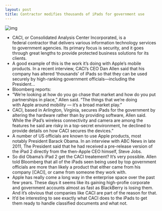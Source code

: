 ```yaml
---
layout: post
title: Contractor modifies thousands of iPads for government use
---
```

![img](http://media.idownloadblog.com/wp-content/uploads/2013/02/obama_ipad.jpg)
* CACI, or Consolidated Analysis Center Incorporated, is a federal contractor that delivers various information technology services to government agencies. Its primary focus is security, and it goes through great lengths to provide protected business solutions for its clients.
* A good example of this is the work it’s doing with Apple’s mobile products. In a recent interview, CACI’s CEO Dan Allen said that his company has altered ‘thousands’ of iPads so that they can be used securely by high-ranking government officials—including the President…
* Bloomberg reports:
* “We’re looking at how do you go chase that market and how do you put partnerships in place,” Allen said. “The things that we’re doing with Apple around mobility — it’s a broad market play.”
* CACI, based in Arlington, Virginia, secures iPads for the government by altering the hardware rather than by providing software, Allen said. While the iPad’s wireless connectivity and camera are among the features he said are risky in a top-secret environment, he declined to provide details on how CACI secures the devices.”
* A number of US officials are known to use Apple products, most notably President Barack Obama. In an interview with ABC News in late 2011, The President said that he had received a pre-release version of the iPad 2 directly from the then-Apple CEO himself, Steve Jobs.
* So did Obama’s iPad 2 get the CACI treatement? It’s very possible. Allen told Bloomberg that all of the iPads seen being used by top government officials are more than likely a product that either came from his company [CACI], or came from someone they work with.
* Apple has really come a long way in the enterprise space over the past few years. These days it seems like its gaining high-profie corporate and government accounts almost as fast as BlackBerry is losing them. And it’s obvious that companies like CACI are part of the reason for that.
* It’d be interesting to see exactly what CACI does to the iPads to get them ready to handle classified documents and what not.


